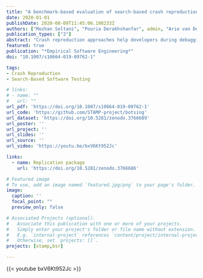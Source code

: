 ```yaml
---
title: "A benchmark-based evaluation of search-based crash reproduction"
date: 2020-01-01
publishDate: 2020-08-09T11:45:06.108233Z
authors: ["Mozhan Soltani", "Pouria Derakhshanfar", admin, "Arie van Deursen"]
publication_types: ["2"]
abstract: "Crash reproduction approaches help developers during debugging by generating a test case that reproduces a given crash. Several solutions have been proposed to automate this task. However, the proposed solutions have been evaluated on a limited number of projects, making comparison difficult. In this paper, we enhance this line of research by proposing JCrashPack, an extensible benchmark for Java crash reproduction, together with ExRunner, a tool to simply and systematically run evaluations. JCrashPack contains 200 stack traces from various Java projects, including industrial open source ones, on which we run an extensive evaluation of EvoCrash, the state-of-the-art tool for search-based crash reproduction. EvoCrash successfully reproduced 43% of the crashes. Furthermore, we observed that reproducing NullPointerException, IllegalArgumentException, and IllegalStateException is relatively easier than reproducing ClassCastException, ArrayIndexOutOfBoundsException and StringIndexOutOfBoundsException. Our results include a detailed manual analysis of EvoCrash outputs, from which we derive 14 current challenges for crash reproduction, among which the generation of input data and the handling of abstract and anonymous classes are the most frequents. Finally, based on those challenges, we discuss future research directions for search-based crash reproduction for Java."
featured: true
publication: "*Empirical Software Engineering*"
doi: "10.1007/s10664-019-09762-1"

tags:
- Crash Reproduction
- Search-Based Software Testing

# links:
# - name: ""
#   url: ""
url_pdf: 'https://doi.org/10.1007/s10664-019-09762-1'
url_code: 'https://github.com/STAMP-project/botsing'
url_dataset: 'https://doi.org/10.5281/zenodo.3766689'
url_poster: ''
url_project: ''
url_slides: ''
url_source: ''
url_video: 'https://youtu.be/bxV6Kt952Jc'

links:
  - name: Replication package
    url: 'https://doi.org/10.5281/zenodo.3766686'

# Featured image
# To use, add an image named `featured.jpg/png` to your page's folder.
image:
  caption: ''
  focal_point: ""
  preview_only: false

# Associated Projects (optional).
#   Associate this publication with one or more of your projects.
#   Simply enter your project's folder or file name without extension.
#   E.g. `internal-project` references `content/project/internal-project/index.md`.
#   Otherwise, set `projects: []`.
projects: [stamp,bsr]

---
```


{{< youtube bxV6Kt952Jc >}}
